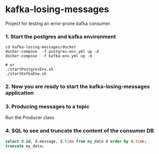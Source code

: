 # kafka-losing-messages

Project for testing an error-prone kafka consumer.

### 1. Start the postgres and kafka environment
```shell
cd kafka-losing-messages/docker
docker-compose  -f postgres-env.yml up -d
docker-compose  -f kafka-env.yml up -d

# or
./startPostgresEnv.sh
./startKafkaEnw.sh
```
### 2. Now you are ready to start the kafka-losing-messages application



### 3. Producing messages to a topic
Run the Producer class

### 4. SQL to see and truncate the content of the consumer DB
```sql
select d.id, d.message, d.time from my_data d order by d.time;
truncate my_data;
```
